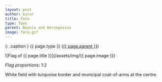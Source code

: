 ```yaml
---
layout: post
author: Gurur
title: Foča
type: Town
parent: Bosnia and Herzegovina
image: foca.gif
---
```

{: .caption }
{{ page.type }} ([{{ page.parent }}](/2019/03/30/bosnia-and-herzegovina.html))

![Flag of {{ page.title }}](/assets/img/{{ page.image }})

*Flag proportions*: 1:2

White field with turquoise border and municipal coat-of-arms at the centre.